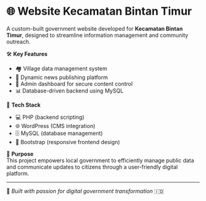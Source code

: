 # 🌐 Website Kecamatan Bintan Timur

A custom-built government website developed for **Kecamatan Bintan Timur**, designed to streamline information management and community outreach.

🛠️ **Key Features**
- 🏘️ Village data management system
- 📰 Dynamic news publishing platform
- 🔐 Admin dashboard for secure content control
- 📊 Database-driven backend using MySQL

🚀 **Tech Stack**
- 💻 PHP (backend scripting)
- 🌐 WordPress (CMS integration)
- 🗄️ MySQL (database management)
- 🎨 Bootstrap (responsive frontend design)

📎 **Purpose**  
This project empowers local government to efficiently manage public data and communicate updates to citizens through a user-friendly digital platform.

---

📌 _Built with passion for digital government transformation_ 🇮🇩

